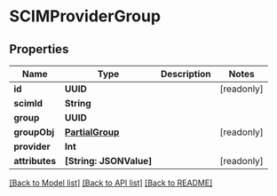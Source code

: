 # SCIMProviderGroup

## Properties
Name | Type | Description | Notes
------------ | ------------- | ------------- | -------------
**id** | **UUID** |  | [readonly] 
**scimId** | **String** |  | 
**group** | **UUID** |  | 
**groupObj** | [**PartialGroup**](PartialGroup.md) |  | [readonly] 
**provider** | **Int** |  | 
**attributes** | **[String: JSONValue]** |  | [readonly] 

[[Back to Model list]](../README.md#documentation-for-models) [[Back to API list]](../README.md#documentation-for-api-endpoints) [[Back to README]](../README.md)


